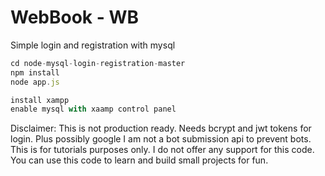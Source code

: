 # WebBook - WB

Simple login and registration with mysql


```js
cd node-mysql-login-registration-master
npm install
node app.js

install xampp
enable mysql with xaamp control panel
````

Disclaimer:
This is not production ready. Needs bcrypt and jwt tokens for login. Plus possibly google I am not a bot submission api to prevent bots. This is for tutorials purposes only. I do not offer any support for this code. You can use this code to learn and build small projects for fun. 
